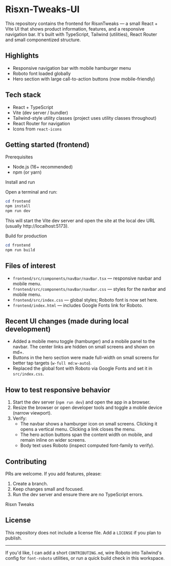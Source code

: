 # Risxn-Tweaks-UI

This repository contains the frontend for RisxnTweaks — a small React + Vite UI that shows product information, features, and a responsive navigation bar. It's built with TypeScript, Tailwind (utilities), React Router and small componentized structure.

## Highlights
- Responsive navigation bar with mobile hamburger menu
- Roboto font loaded globally
- Hero section with large call-to-action buttons (now mobile-friendly)

## Tech stack
- React + TypeScript
- Vite (dev server / bundler)
- Tailwind-style utility classes (project uses utility classes throughout)
- React Router for navigation
- Icons from `react-icons`

## Getting started (frontend)

Prerequisites
- Node.js (16+ recommended)
- npm (or yarn)

Install and run

Open a terminal and run:

```powershell
cd frontend
npm install
npm run dev
```

This will start the Vite dev server and open the site at the local dev URL (usually http://localhost:5173).

Build for production

```powershell
cd frontend
npm run build
```

## Files of interest
- `frontend/src/components/navBar/navBar.tsx` — responsive navbar and mobile menu.
- `frontend/src/components/navBar/navBar.css` — styles for the navbar and mobile menu.
- `frontend/src/index.css` — global styles; Roboto font is now set here.
- `frontend/index.html` — includes Google Fonts link for Roboto.

## Recent UI changes (made during local development)
- Added a mobile menu toggle (hamburger) and a mobile panel to the navbar. The center links are hidden on small screens and shown on md+.
- Buttons in the hero section were made full-width on small screens for better tap targets (`w-full md:w-auto`).
- Replaced the global font with Roboto via Google Fonts and set it in `src/index.css`.

## How to test responsive behavior

1. Start the dev server (`npm run dev`) and open the app in a browser.
2. Resize the browser or open developer tools and toggle a mobile device (narrow viewport).
3. Verify:
   - The navbar shows a hamburger icon on small screens. Clicking it opens a vertical menu. Clicking a link closes the menu.
   - The hero action buttons span the content width on mobile, and remain inline on wider screens.
   - Body text uses Roboto (inspect computed font-family to verify).

## Contributing
PRs are welcome. If you add features, please:

1. Create a branch.
2. Keep changes small and focused.
3. Run the dev server and ensure there are no TypeScript errors.


Risxn Tweaks 

## License
This repository does not include a license file. Add a `LICENSE` if you plan to publish.

---
If you'd like, I can add a short `CONTRIBUTING.md`, wire Roboto into Tailwind's config for `font-roboto` utilities, or run a quick build check in this workspace.
